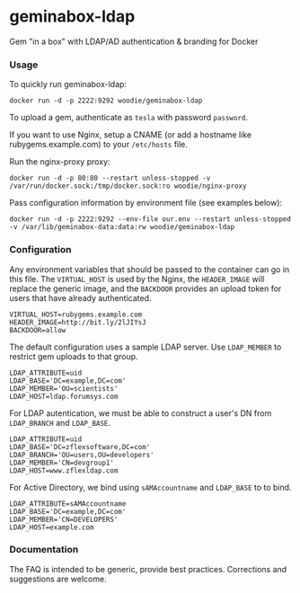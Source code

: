 # geminabox-ldap
Gem "in a box" with LDAP/AD authentication &amp; branding for Docker


### Usage

To quickly run geminabox-ldap:

    docker run -d -p 2222:9292 woodie/geminabox-ldap

To upload a gem, authenticate as `tesla` with password `password`.

If you want to use Nginx, setup a CNAME (or add a hostname like rubygems.example.com) to your `/etc/hosts` file.

Run the nginx-proxy proxy:

    docker run -d -p 80:80 --restart unless-stopped -v /var/run/docker.sock:/tmp/docker.sock:ro woodie/nginx-proxy

Pass configuration information by environment file (see examples below):

    docker run -d -p 2222:9292 --env-file our.env --restart unless-stopped -v /var/lib/geminabox-data:data:rw woodie/geminabox-ldap


### Configuration

Any environment variables that should be passed to the container can go in this file.
The `VIRTUAL_HOST` is used by the Nginx, the `HEADER_IMAGE` will replace the generic image,
and the `BACKDOOR` provides an upload token for users that have already authenticated.

```shell
VIRTUAL_HOST=rubygems.example.com
HEADER_IMAGE=http://bit.ly/2lJIYsJ
BACKDOOR=allow
```

The default configuration uses a sample LDAP server. Use `LDAP_MEMBER` to restrict gem uploads to that group.

```shell
LDAP_ATTRIBUTE=uid
LDAP_BASE='DC=example,DC=com'
LDAP_MEMBER='OU=scientists'
LDAP_HOST=ldap.forumsys.com
```

For LDAP autentication, we must be able to construct a user's DN from `LDAP_BRANCH` and `LDAP_BASE`.

```shell
LDAP_ATTRIBUTE=uid
LDAP_BASE='DC=zflexsoftware,DC=com'
LDAP_BRANCH='OU=users,OU=developers'
LDAP_MEMBER='CN=devgroup1'
LDAP_HOST=www.zflexldap.com
```

For Active Directory, we bind using `sAMAccountname` and `LDAP_BASE` to to bind.

```shell
LDAP_ATTRIBUTE=sAMAccountname
LDAP_BASE='DC=example,DC=com'
LDAP_MEMBER='CN=DEVELOPERS'
LDAP_HOST=example.com
```


### Documentation

The FAQ is intended to be generic, provide best practices. Corrections and suggestions are welcome.
